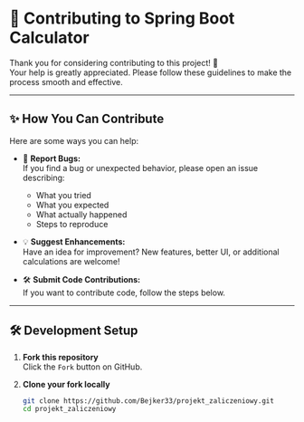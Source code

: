 # 👐 Contributing to Spring Boot Calculator

Thank you for considering contributing to this project! 🚀  
Your help is greatly appreciated. Please follow these guidelines to make the process smooth and effective.

---

## ✨ How You Can Contribute

Here are some ways you can help:

- 🐞 **Report Bugs:**  
  If you find a bug or unexpected behavior, please open an issue describing:
  - What you tried
  - What you expected
  - What actually happened
  - Steps to reproduce

- 💡 **Suggest Enhancements:**  
  Have an idea for improvement? New features, better UI, or additional calculations are welcome!

- 🛠️ **Submit Code Contributions:**  
  If you want to contribute code, follow the steps below.

---

## 🛠️ Development Setup

1. **Fork this repository**  
   Click the `Fork` button on GitHub.

2. **Clone your fork locally**
   ```bash
   git clone https://github.com/Bejker33/projekt_zaliczeniowy.git
   cd projekt_zaliczeniowy
